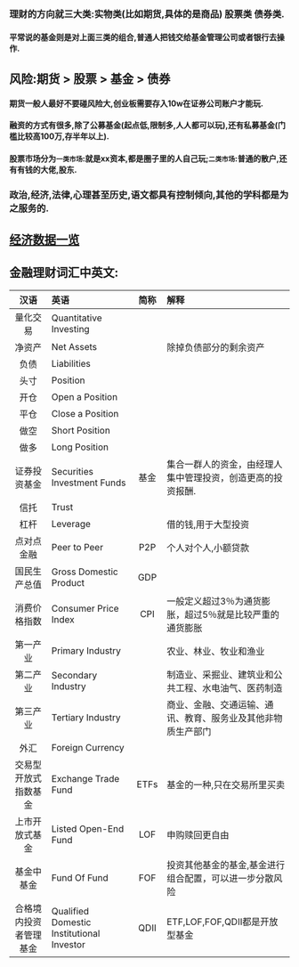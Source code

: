 
### 理财的方向就三大类:实物类(比如期货,具体的是商品) 股票类 债券类.

#### 平常说的基金则是对上面三类的组合,普通人把钱交给基金管理公司或者银行去操作.
## 风险:期货 > 股票 > 基金 > 债券
#### 期货一般人最好不要碰风险大,创业板需要存入10w在证券公司账户才能玩.
#### 融资的方式有很多,除了公募基金(起点低,限制多,人人都可以玩),还有私募基金(门槛比较高100万,存半年以上).
#### 股票市场分为```一类市场```:就是xx资本,都是圈子里的人自己玩;```二类市场```:普通的散户,还有有钱的大佬,股东.

### 政治,经济,法律,心理甚至历史,语文都具有控制倾向,其他的学科都是为之服务的.

## [经济数据一览](https://data.eastmoney.com/cjsj/gdp.html)

## 金融理财词汇中英文:

| 汉语    |   英语    | 简称  |  解释  |
| :----:  | :----     | :----: | :---- |
| 量化交易 | Quantitative Investing  |||
| 净资产  | Net Assets  | |除掉负债部分的剩余资产|
| 负债    | Liabilities | | |
| 头寸    | Position   | | |
| 开仓  | Open a Position|||
| 平仓   |Close a Position|||
| 做空    | Short Position |||
| 做多    | Long Position |||
|证券投资基金|Securities Investment Funds|基金|集合一群人的资金，由经理人集中管理投资，创造更高的投资报酬.|
| 信托| Trust|||
| 杠杆|Leverage||借的钱,用于大型投资|
|点对点金融|Peer to Peer|P2P|个人对个人,小额贷款|
|国民生产总值|Gross Domestic Product|GDP||
|消费价格指数|Consumer Price Index|CPI|一般定义超过3％为通货膨胀，超过5％就是比较严重的通货膨胀|
|第一产业|Primary Industry||农业、林业、牧业和渔业|
|第二产业|Secondary Industry||制造业、采掘业、建筑业和公共工程、水电油气、医药制造|
|第三产业|Tertiary Industry||商业、金融、交通运输、通讯、教育、服务业及其他非物质生产部门|
|外汇|Foreign Currency|||
|交易型开放式指数基金|Exchange Trade Fund|ETFs|基金的一种,只在交易所里买卖|
|上市开放式基金|Listed Open-End Fund|LOF|申购赎回更自由|
|基金中基金|Fund Of Fund|FOF|投资其他基金的基金,基金进行组合配置，可以进一步分散风险|
|合格境内投资者管理基金|Qualified Domestic Institutional Investor|QDII|ETF,LOF,FOF,QDII都是开放型基金|
